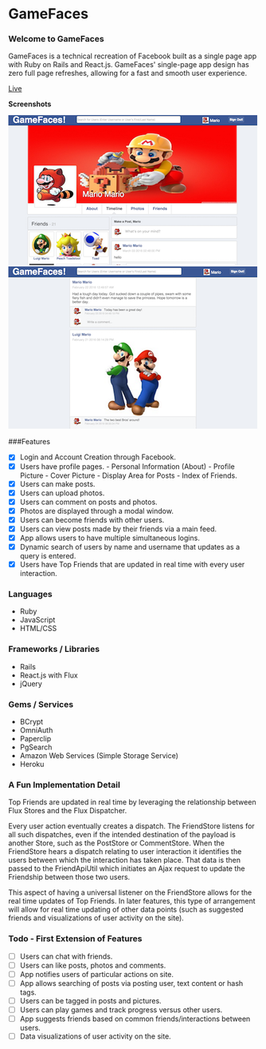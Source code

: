 # GameFaces


### Welcome to GameFaces

GameFaces is a technical recreation of Facebook built as a single page app with Ruby on Rails and React.js. GameFaces' single-page app design has zero full page refreshes, allowing for a fast and smooth user experience.

[Live](http://www.gamefaces.xyz)

**Screenshots**

[![screenshot1](/app/assets/screenshots/screenshot1.png)](http://www.gamefaces.xyz/)
[![screenshot2](/app/assets/screenshots/screenshot2.png)](http://www.gamefaces.xyz/)

###Features

- [x] Login and Account Creation through Facebook.
- [x] Users have profile pages.
      - Personal Information (About)
      - Profile Picture
      - Cover Picture
      - Display Area for Posts
      - Index of Friends.
- [x] Users can make posts.
- [x] Users can upload photos.
- [x] Users can comment on posts and photos.
- [x] Photos are displayed through a modal window.
- [x] Users can become friends with other users.
- [x] Users can view posts made by their friends via a main feed.
- [x] App allows users to have multiple simultaneous logins.
- [x] Dynamic search of users by name and username that updates as a query is entered.
- [x] Users have Top Friends that are updated in real time with every user interaction.

### Languages

- Ruby
- JavaScript
- HTML/CSS

### Frameworks / Libraries

- Rails
- React.js with Flux
- jQuery

### Gems / Services

- BCrypt
- OmniAuth
- Paperclip
- PgSearch
- Amazon Web Services (Simple Storage Service)
- Heroku

### A Fun Implementation Detail

Top Friends are updated in real time by leveraging the relationship between Flux Stores and the Flux Dispatcher.

Every user action eventually creates a dispatch. The FriendStore listens for all such dispatches, even if the intended destination of the payload is another Store, such as the PostStore or CommentStore. When the FriendStore hears a dispatch relating to user interaction it identifies the users between which the interaction has taken place. That data is then passed to the FriendApiUtil which initiates an Ajax request to update the Friendship between those two users.

This aspect of having a universal listener on the FriendStore allows for the real time updates of Top Friends. In later features, this type of arrangement will allow for real time updating of other data points (such as suggested friends and visualizations of user activity on the site).

### Todo - First Extension of Features

- [ ] Users can chat with friends.
- [ ] Users can like posts, photos and comments.
- [ ] App notifies users of particular actions on site.
- [ ] App allows searching of posts via posting user, text content or hash tags.
- [ ] Users can be tagged in posts and pictures.
- [ ] Users can play games and track progress versus other users.
- [ ] App suggests friends based on common friends/interactions between users.
- [ ] Data visualizations of user activity on the site.
